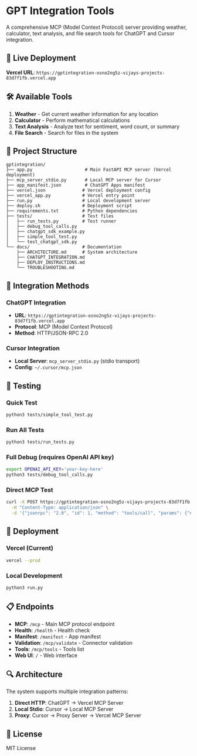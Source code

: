 # GPT Integration Tools

A comprehensive MCP (Model Context Protocol) server providing weather, calculator, text analysis, and file search tools for ChatGPT and Cursor integration.

## 🚀 Live Deployment

**Vercel URL**: `https://gptintegration-osno2ng5z-vijays-projects-83d7f1fb.vercel.app`

## 🛠️ Available Tools

1. **Weather** - Get current weather information for any location
2. **Calculator** - Perform mathematical calculations
3. **Text Analysis** - Analyze text for sentiment, word count, or summary
4. **File Search** - Search for files in the system

## 📁 Project Structure

```
gptintegration/
├── app.py                    # Main FastAPI MCP server (Vercel deployment)
├── mcp_server_stdio.py       # Local MCP server for Cursor
├── app_manifest.json         # ChatGPT Apps manifest
├── vercel.json              # Vercel deployment config
├── vercel_app.py            # Vercel entry point
├── run.py                   # Local development server
├── deploy.sh                # Deployment script
├── requirements.txt         # Python dependencies
├── tests/                   # Test files
│   ├── run_tests.py         # Test runner
│   ├── debug_tool_calls.py
│   ├── chatgpt_sdk_example.py
│   ├── simple_tool_test.py
│   └── test_chatgpt_sdk.py
└── docs/                    # Documentation
    ├── ARCHITECTURE.md      # System architecture
    ├── CHATGPT_INTEGRATION.md
    ├── DEPLOY_INSTRUCTIONS.md
    └── TROUBLESHOOTING.md
```

## 🔧 Integration Methods

### ChatGPT Integration
- **URL**: `https://gptintegration-osno2ng5z-vijays-projects-83d7f1fb.vercel.app`
- **Protocol**: MCP (Model Context Protocol)
- **Method**: HTTP/JSON-RPC 2.0

### Cursor Integration
- **Local Server**: `mcp_server_stdio.py` (stdio transport)
- **Config**: `~/.cursor/mcp.json`

## 🧪 Testing

### Quick Test
```bash
python3 tests/simple_tool_test.py
```

### Run All Tests
```bash
python3 tests/run_tests.py
```

### Full Debug (requires OpenAI API key)
```bash
export OPENAI_API_KEY='your-key-here'
python3 tests/debug_tool_calls.py
```

### Direct MCP Test
```bash
curl -X POST https://gptintegration-osno2ng5z-vijays-projects-83d7f1fb.vercel.app/mcp \
  -H "Content-Type: application/json" \
  -d '{"jsonrpc": "2.0", "id": 1, "method": "tools/call", "params": {"name": "weather", "arguments": {"location": "New York"}}}'
```

## 🚀 Deployment

### Vercel (Current)
```bash
vercel --prod
```

### Local Development
```bash
python3 run.py
```

## 📋 Endpoints

- **MCP**: `/mcp` - Main MCP protocol endpoint
- **Health**: `/health` - Health check
- **Manifest**: `/manifest` - App manifest
- **Validation**: `/mcp/validate` - Connector validation
- **Tools**: `/mcp/tools` - Tools list
- **Web UI**: `/` - Web interface

## 🔍 Architecture

The system supports multiple integration patterns:

1. **Direct HTTP**: ChatGPT → Vercel MCP Server
2. **Local Stdio**: Cursor → Local MCP Server
3. **Proxy**: Cursor → Proxy Server → Vercel MCP Server

## 📝 License

MIT License